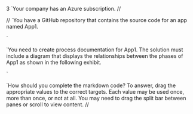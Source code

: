 



3
`Your company has an Azure subscription.
//


//
`You have a GitHub repository that contains the source code for an app named App1.

`

`You need to create process documentation for App1. The solution must include a diagram that displays the relationships between the phases of App1 as shown in the following exhibit.

`

`How should you complete the markdown code? To answer, drag the appropriate values to the correct targets. Each value may be used once, more than once, or not at all. You may need to drag the split bar between panes or scroll to view content.
//